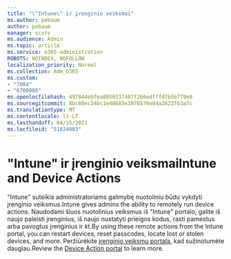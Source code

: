 ```yaml
---
title: "\"Intune\" ir įrenginio veiksmai"
ms.author: pebaum
author: pebaum
manager: scotv
ms.audience: Admin
ms.topic: article
ms.service: o365-administration
ROBOTS: NOINDEX, NOFOLLOW
localization_priority: Normal
ms.collection: Adm_O365
ms.custom:
- "7084"
- "6700008"
ms.openlocfilehash: 497844ebfea8850337407f2b0edfffd7b5b779e0
ms.sourcegitcommit: 8bc60ec34bc1e40685e3976576e04a2623f63a7c
ms.translationtype: MT
ms.contentlocale: lt-LT
ms.lasthandoff: 04/15/2021
ms.locfileid: "51824083"
---
```

# <a name="intune-and-device-actions"></a><span data-ttu-id="ebea4-102">"Intune" ir įrenginio veiksmai</span><span class="sxs-lookup"><span data-stu-id="ebea4-102">Intune and Device Actions</span></span>

<span data-ttu-id="ebea4-103">"Intune" suteikia administratoriams galimybę nuotoliniu būdu vykdyti įrenginio veiksmus.</span><span class="sxs-lookup"><span data-stu-id="ebea4-103">Intune gives admins the ability to remotely run device actions.</span></span> <span data-ttu-id="ebea4-104">Naudodami šiuos nuotolinius veiksmus iš "Intune" portalo, galite iš naujo paleisti įrenginius, iš naujo nustatyti prieigos kodus, rasti pamestus arba pavogtus įrenginius ir kt.</span><span class="sxs-lookup"><span data-stu-id="ebea4-104">By using these remote actions from the Intune portal, you can restart devices, reset passcodes, locate lost or stolen devices, and more.</span></span> <span data-ttu-id="ebea4-105">Peržiūrėkite [įrenginio veiksmų portalą,](https://docs.microsoft.com/mem/intune/remote-actions/) kad sužinotumėte daugiau.</span><span class="sxs-lookup"><span data-stu-id="ebea4-105">Review the [Device Action portal](https://docs.microsoft.com/mem/intune/remote-actions/) to learn more.</span></span>
